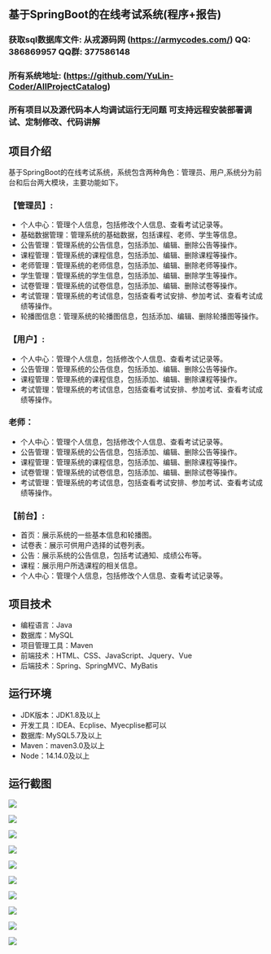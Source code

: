 ## 基于SpringBoot的在线考试系统(程序+报告)

###  获取sql数据库文件: 从戎源码网 (https://armycodes.com/) QQ: 386869957 QQ群: 377586148
###  所有系统地址: (https://github.com/YuLin-Coder/AllProjectCatalog) 
###  所有项目以及源代码本人均调试运行无问题 可支持远程安装部署调试、定制修改、代码讲解

## 项目介绍
基于SpringBoot的在线考试系统，系统包含两种角色：管理员、用户,系统分为前台和后台两大模块，主要功能如下。

### 【管理员】:
- 个人中心：管理个人信息，包括修改个人信息、查看考试记录等。
- 基础数据管理：管理系统的基础数据，包括课程、老师、学生等信息。
- 公告管理：管理系统的公告信息，包括添加、编辑、删除公告等操作。
- 课程管理：管理系统的课程信息，包括添加、编辑、删除课程等操作。
- 老师管理：管理系统的老师信息，包括添加、编辑、删除老师等操作。
- 学生管理：管理系统的学生信息，包括添加、编辑、删除学生等操作。
- 试卷管理：管理系统的试卷信息，包括添加、编辑、删除试卷等操作。
- 考试管理：管理系统的考试信息，包括查看考试安排、参加考试、查看考试成绩等操作。
- 轮播图信息：管理系统的轮播图信息，包括添加、编辑、删除轮播图等操作。

### 【用户】:
- 个人中心：管理个人信息，包括修改个人信息、查看考试记录等。
- 公告管理：管理系统的公告信息，包括添加、编辑、删除公告等操作。
- 课程管理：管理系统的课程信息，包括添加、编辑、删除课程等操作。
- 考试管理：管理系统的考试信息，包括查看考试安排、参加考试、查看考试成绩等操作。

### 老师：
- 个人中心：管理个人信息，包括修改个人信息、查看考试记录等。
- 公告管理：管理系统的公告信息，包括添加、编辑、删除公告等操作。
- 课程管理：管理系统的课程信息，包括添加、编辑、删除课程等操作。
- 试卷管理：管理系统的试卷信息，包括添加、编辑、删除试卷等操作。
- 考试管理：管理系统的考试信息，包括查看考试安排、参加考试、查看考试成绩等操作。
    
### 【前台】:
- 首页：展示系统的一些基本信息和轮播图。
- 试卷表：展示可供用户选择的试卷列表。
- 公告：展示系统的公告信息，包括考试通知、成绩公布等。
- 课程：展示用户所选课程的相关信息。
- 个人中心：管理个人信息，包括修改个人信息、查看考试记录等。

## 项目技术
- 编程语言：Java
- 数据库：MySQL
- 项目管理工具：Maven
- 前端技术：HTML、CSS、JavaScript、Jquery、Vue
- 后端技术：Spring、SpringMVC、MyBatis

## 运行环境
- JDK版本：JDK1.8及以上
- 开发工具：IDEA、Ecplise、Myecplise都可以
- 数据库: MySQL5.7及以上
- Maven：maven3.0及以上
- Node：14.14.0及以上

## 运行截图
![](screenshot/1.png)

![](screenshot/2.png)

![](screenshot/3.png)

![](screenshot/4.png)

![](screenshot/5.png)

![](screenshot/6.png)

![](screenshot/7.png)

![](screenshot/8.png)

![](screenshot/9.png)

![](screenshot/10.png)